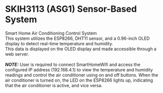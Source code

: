 # SKIH3113 (ASG1) Sensor-Based System
Smart Home Air Conditioning Control System
<br>This system utilizes the ESP8266, DHT11 sensor, and a 0.96-inch OLED display to detect real-time temperature and humidity. 
<br>This data is displayed on the OLED display and made accessible through a web server. 
<br><br>**_NOTE:_** User is required to connect SmartHomeWifi and access the configured IP address (192.168.4.1) to view the temperature and humidity readings and control the air conditioner using on and off buttons. When the air conditioner is turned on, the LED on the ESP8266 lights up, indicating that the air conditioner is active, and vice versa.
